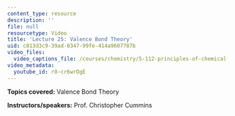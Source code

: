 ```yaml
---
content_type: resource
description: ''
file: null
resourcetype: Video
title: 'Lecture 25: Valence Bond Theory'
uid: c813d3c9-39ad-0347-99fe-414a9607787b
video_files:
  video_captions_file: /courses/chemistry/5-112-principles-of-chemical-science-fall-2005/video-lectures/lecture-25-valence-bond-theory/r8-cr6wrOgE.vtt
video_metadata:
  youtube_id: r8-cr6wrOgE
---
```


**Topics covered:** Valence Bond Theory

**Instructors/speakers:** Prof. Christopher Cummins